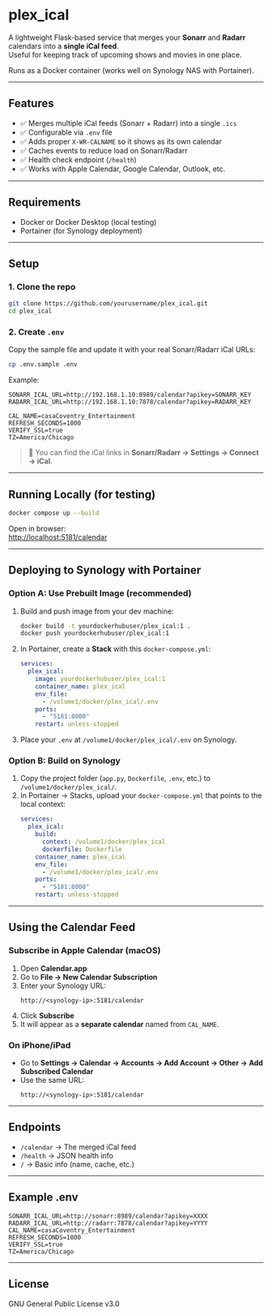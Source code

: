 # plex_ical

A lightweight Flask-based service that merges your **Sonarr** and **Radarr** calendars into a **single iCal feed**.  
Useful for keeping track of upcoming shows and movies in one place.  

Runs as a Docker container (works well on Synology NAS with Portainer).

---

## Features
- ✅ Merges multiple iCal feeds (Sonarr + Radarr) into a single `.ics`
- ✅ Configurable via `.env` file
- ✅ Adds proper `X-WR-CALNAME` so it shows as its own calendar
- ✅ Caches events to reduce load on Sonarr/Radarr
- ✅ Health check endpoint (`/health`)
- ✅ Works with Apple Calendar, Google Calendar, Outlook, etc.

---

## Requirements
- Docker or Docker Desktop (local testing)  
- Portainer (for Synology deployment)  

---

## Setup

### 1. Clone the repo
```bash
git clone https://github.com/yourusername/plex_ical.git
cd plex_ical
```

### 2. Create `.env`
Copy the sample file and update it with your real Sonarr/Radarr iCal URLs:
```bash
cp .env.sample .env
```

Example:
```env
SONARR_ICAL_URL=http://192.168.1.10:8989/calendar?apikey=SONARR_KEY
RADARR_ICAL_URL=http://192.168.1.10:7878/calendar?apikey=RADARR_KEY

CAL_NAME=casaCoventry_Entertainment
REFRESH_SECONDS=1800
VERIFY_SSL=true
TZ=America/Chicago
```

> 🔑 You can find the iCal links in **Sonarr/Radarr → Settings → Connect → iCal**.

---

## Running Locally (for testing)

```bash
docker compose up --build
```

Open in browser:  
[http://localhost:5181/calendar](http://localhost:5181/calendar)

---

## Deploying to Synology with Portainer

### Option A: Use Prebuilt Image (recommended)
1. Build and push image from your dev machine:
   ```bash
   docker build -t yourdockerhubuser/plex_ical:1 .
   docker push yourdockerhubuser/plex_ical:1
   ```

2. In Portainer, create a **Stack** with this `docker-compose.yml`:
   ```yaml
   services:
     plex_ical:
       image: yourdockerhubuser/plex_ical:1
       container_name: plex_ical
       env_file:
         - /volume1/docker/plex_ical/.env
       ports:
         - "5181:8000"
       restart: unless-stopped
   ```

3. Place your `.env` at `/volume1/docker/plex_ical/.env` on Synology.

### Option B: Build on Synology
1. Copy the project folder (`app.py`, `Dockerfile`, `.env`, etc.) to `/volume1/docker/plex_ical/`.
2. In Portainer → Stacks, upload your `docker-compose.yml` that points to the local context:
   ```yaml
   services:
     plex_ical:
       build:
         context: /volume1/docker/plex_ical
         dockerfile: Dockerfile
       container_name: plex_ical
       env_file:
         - /volume1/docker/plex_ical/.env
       ports:
         - "5181:8000"
       restart: unless-stopped
   ```

---

## Using the Calendar Feed

### Subscribe in Apple Calendar (macOS)
1. Open **Calendar.app**
2. Go to **File → New Calendar Subscription**
3. Enter your Synology URL:
   ```
   http://<synology-ip>:5181/calendar
   ```
4. Click **Subscribe**
5. It will appear as a **separate calendar** named from `CAL_NAME`.

### On iPhone/iPad
- Go to **Settings → Calendar → Accounts → Add Account → Other → Add Subscribed Calendar**  
- Use the same URL:
  ```
  http://<synology-ip>:5181/calendar
  ```

---

## Endpoints
- `/calendar` → The merged iCal feed
- `/health` → JSON health info
- `/` → Basic info (name, cache, etc.)

---

## Example .env
```env
SONARR_ICAL_URL=http://sonarr:8989/calendar?apikey=XXXX
RADARR_ICAL_URL=http://radarr:7878/calendar?apikey=YYYY
CAL_NAME=casaCoventry_Entertainment
REFRESH_SECONDS=1800
VERIFY_SSL=true
TZ=America/Chicago
```

---

## License
GNU General Public License v3.0

